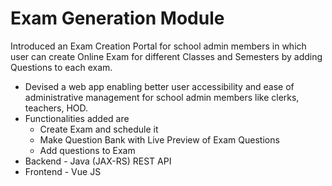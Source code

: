 # Exam Generation Module
Introduced an Exam Creation Portal for school admin members in
which user can create Online Exam for different Classes and Semesters
by adding Questions to each exam.
* Devised a web app enabling better user accessibility and ease of
administrative management for school admin members like clerks,
teachers, HOD.
* Functionalities added are
  - Create Exam and schedule it
  - Make Question Bank with Live Preview of Exam Questions 
  - Add questions to Exam
* Backend - Java (JAX-RS) REST API
* Frontend - Vue JS 
